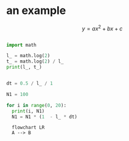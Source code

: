 
# an example
$$\tag{1}
y = ax^2 + bx + c
$$

```python

import math

l_ = math.log(2)
t_ = math.log(2) / l_
print(l_, t_)


dt = 0.5 / l_ / 1

N1 = 100

for i in range(0, 20):
  print(i, N1)
  N1 = N1 * (1  - l_ * dt)


```

```mermaid
  flowchart LR
  A --> B
```
